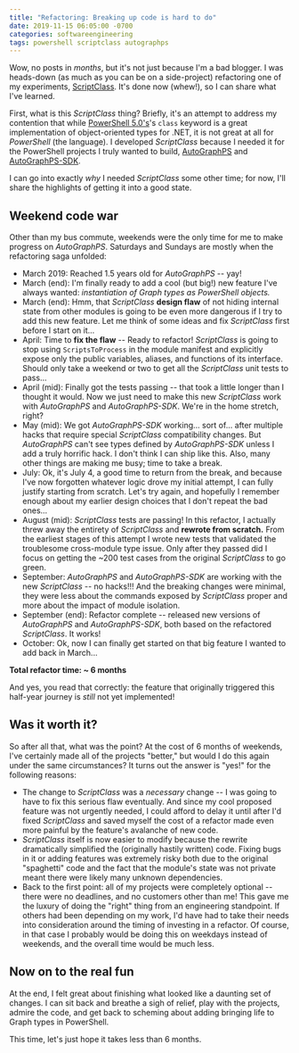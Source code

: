 ```yaml
---
title: "Refactoring: Breaking up code is hard to do"
date: 2019-11-15 06:05:00 -0700
categories: softwareengineering
tags: powershell scriptclass autographps
---
```

Wow, no posts in *months*, but it's not just because I'm a bad blogger. I was heads-down (as much as you can be on a side-project) refactoring one of my experiments, [ScriptClass](https://github.com/adamedx/scriptclass). It's done now (whew!), so I can share what I've learned.

First, what is this *ScriptClass* thing? Briefly, it's an attempt to address my contention that while [PowerShell 5.0's](https://powershell.org)'s `class` keyword is a great implementation of object-oriented types for .NET, it is not great at all for *PowerShell* (the language). I developed *ScriptClass* because I needed it for the PowerShell projects I truly wanted to build, [AutoGraphPS](https://github.com/adamedx/autographps) and [AutoGraphPS-SDK](https://github.com/adamedx/autographps-sdk).

I can go into exactly *why* I needed *ScriptClass* some other time; for now, I'll share the highlights of getting it into a good state.

## Weekend code war

Other than my bus commute, weekends were the only time for me to make progress on *AutoGraphPS*. Saturdays and Sundays are mostly when the refactoring saga unfolded:

* March 2019: Reached 1.5 years old for *AutoGraphPS* -- yay!
* March (end): I'm finally ready to add a cool (but big!) new feature I've always wanted: *instantiation of Graph types as PowerShell objects.*
* March (end): Hmm, that *ScriptClass* **design flaw** of not hiding internal state from other modules is going to be even more dangerous if I try to add this new feature. Let me think of some ideas and fix *ScriptClass* first before I start on it...
* April: Time to **fix the flaw** -- Ready to refactor! *ScriptClass* is going to stop using `ScriptsToProcess` in the module manifest and explicitly expose only the public variables, aliases, and functions of its interface. Should only take a weekend or two to get all the *ScriptClass* unit tests to pass...
* April (mid): Finally got the tests passing -- that took a little longer than I thought it would. Now we just need to make this new *ScriptClass* work with *AutoGraphPS* and *AutoGraphPS-SDK*. We're in the home stretch, right?
* May (mid): We got *AutoGraphPS-SDK* working... sort of... after multiple hacks that require special *ScriptClass* compatibility changes. But *AutoGraphPS* can't see types defined by *AutoGraphPS-SDK* unless I add a truly horrific hack. I don't think I can ship like this. Also, many other things are making me busy; time to take a break.
* July: Ok, it's July 4, a good time to return from the break, and because I've now forgotten whatever logic drove my initial attempt, I can fully justify starting from scratch. Let's try again, and hopefully I remember enough about my earlier design choices that I don't repeat the bad ones...
* August (mid): *ScriptClass* tests are passing! In this refactor, I actually threw away the entirety of *ScriptClass* and **rewrote from scratch.** From the earliest stages of this attempt I wrote new tests that validated the troublesome cross-module type issue. Only after they passed did I focus on getting the ~200 test cases from the original *ScriptClass* to go green.
* September: *AutoGraphPS* and *AutoGraphPS-SDK* are working with the new *ScriptClass* -- no hacks!!! And the breaking changes were minimal, they were less about the commands exposed by *ScriptClass* proper and more about the impact of module isolation.
* September (end): Refactor complete -- released new versions of *AutoGraphPS* and *AutoGraphPS-SDK*, both based on the refactored *ScriptClass*. It works!
* October: Ok, now I can finally get started on that big feature I wanted to add back in March...

**Total refactor time: ~ 6 months**

And yes, you read that correctly: the feature that originally triggered this half-year journey is *still* not yet implemented!

## Was it worth it?

So after all that, what was the point? At the cost of 6 months of weekends, I've certainly made all of the projects "better," but would I do this again under the same circumstances? It turns out the answer is "yes!" for the following reasons:

* The change to *ScriptClass* was a *necessary* change -- I was going to have to fix this serious flaw eventually. And since my cool proposed feature was not urgently needed, I could afford to delay it until after I'd fixed *ScriptClass* and saved myself the cost of a refactor made even more painful by the feature's avalanche of new code.
* *ScriptClass* itself is now easier to modify because the rewrite dramatically simplified the (originally hastily written) code. Fixing bugs in it or adding features was extremely risky both due to the original "spaghetti" code and the fact that the module's state was not private meant there were likely many unknown dependencies.
* Back to the first point: all of my projects were completely optional -- there were no deadlines, and no customers other than me! This gave me the luxury of doing the "right" thing from an engineering standpoint. If others had been depending on my work, I'd have had to take their needs into consideration around the timing of investing in a refactor. Of course, in that case I probably would be doing this on weekdays instead of weekends, and the overall time would be much less.

## Now on to the real fun

At the end, I felt great about finishing what looked like a daunting set of changes. I can sit back and breathe a sigh of relief, play with the projects, admire the code, and get back to scheming about adding bringing life to Graph types in PowerShell.

This time, let's just hope it takes less than 6 months.
